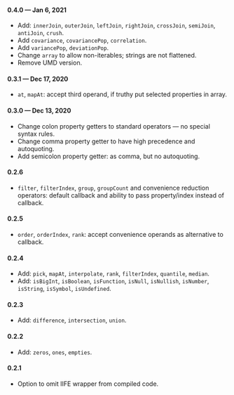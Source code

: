 #### 0.4.0 &mdash; Jan 6, 2021

* Add: `innerJoin`, `outerJoin`, `leftJoin`, `rightJoin`, `crossJoin`, `semiJoin`, `antiJoin`, `crush`.
* Add `covariance`, `covariancePop`, `correlation`.
* Add `variancePop`, `deviationPop`.
* Change `array` to allow non-iterables; strings are not flattened.
* Remove UMD version. 

#### 0.3.1 &mdash; Dec 17, 2020

* `at`, `mapAt`: accept third operand, if truthy put selected properties in array.

#### 0.3.0 &mdash; Dec 13, 2020

* Change colon property getters to standard operators &mdash; no special syntax rules.
* Change comma property getter to have high precedence and autoquoting.
* Add semicolon property getter: as comma, but no autoquoting.

#### 0.2.6

* `filter`, `filterIndex`, `group`, `groupCount` and convenience reduction operators: default callback and ability to pass property/index instead of callback.

#### 0.2.5

* `order`, `orderIndex`, `rank`: accept convenience operands as alternative to callback.

#### 0.2.4

* Add: `pick`, `mapAt`, `interpolate`, `rank`, `filterIndex`, `quantile`, `median`.
* Add: `isBigInt`, `isBoolean`, `isFunction`, `isNull`, `isNullish`, `isNumber`, `isString`, `isSymbol`, `isUndefined`.

#### 0.2.3

* Add: `difference`, `intersection`, `union`.

#### 0.2.2

* Add: `zeros`, `ones`, `empties`.

#### 0.2.1

* Option to omit IIFE wrapper from compiled code.